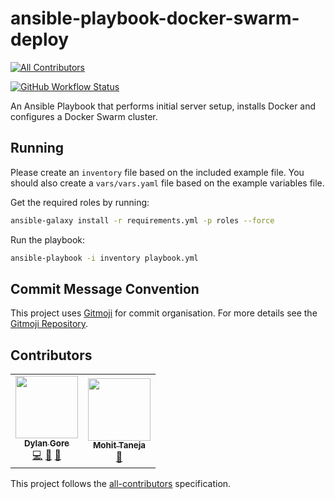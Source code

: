 # ansible-playbook-docker-swarm-deploy

<!-- prettier-ignore-start -->
<!-- markdownlint-disable -->
<!-- ALL-CONTRIBUTORS-BADGE:START - Do not remove or modify this section -->
[![All Contributors](https://img.shields.io/badge/all_contributors-2-orange.svg?style=for-the-badge)](#contributors)
<!-- ALL-CONTRIBUTORS-BADGE:END -->
<!-- markdownlint-restore -->
<!-- prettier-ignore-end -->

[![GitHub Workflow Status](https://img.shields.io/github/workflow/status/DylanGore-FYP/ansible-playbook-docker-swarm-deploy/lint-playbook?label=Lint&logo=github&style=for-the-badge)](https://github.com/DylanGore-FYP/ansible-playbook-docker-swarm-deploy/actions/workflows/lint.yml)

An Ansible Playbook that performs initial server setup, installs Docker and configures a Docker Swarm cluster.

## Running

Please create an `inventory` file based on the included example file. You should also create a `vars/vars.yaml` file based on the example variables file.

Get the required roles by running:

```bash
ansible-galaxy install -r requirements.yml -p roles --force
```

Run the playbook:

```bash
ansible-playbook -i inventory playbook.yml
```

## Commit Message Convention

This project uses [Gitmoji](https://gitmoji.dev/) for commit organisation. For more details see the [Gitmoji Repository](https://github.com/carloscuesta/gitmoji).

## Contributors

<!-- ALL-CONTRIBUTORS-LIST:START - Do not remove or modify this section -->
<!-- prettier-ignore-start -->
<!-- markdownlint-disable -->
<table>
  <tr>
    <td align="center"><a href="https://github.com/DylanGore"><img src="https://avatars.githubusercontent.com/u/2760449?v=4?s=100" width="100px;" alt=""/><br /><sub><b>Dylan Gore</b></sub></a><br /><a href="https://github.com/DylanGore-FYP/ansible-playbook-docker-swarm-deploy/commits?author=DylanGore" title="Code">💻</a> <a href="https://github.com/DylanGore-FYP/ansible-playbook-docker-swarm-deploy/commits?author=DylanGore" title="Documentation">📖</a> <a href="#ideas-DylanGore" title="Ideas, Planning, & Feedback">🤔</a></td>
    <td align="center"><a href="https://github.com/mohittaneja7"><img src="https://avatars.githubusercontent.com/u/4126813?v=4?s=100" width="100px;" alt=""/><br /><sub><b>Mohit Taneja</b></sub></a><br /><a href="#ideas-mohittaneja7" title="Ideas, Planning, & Feedback">🤔</a></td>
  </tr>
</table>

<!-- markdownlint-restore -->
<!-- prettier-ignore-end -->

<!-- ALL-CONTRIBUTORS-LIST:END -->

This project follows the [all-contributors](https://github.com/all-contributors/all-contributors) specification.
